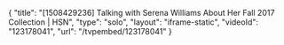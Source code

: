 {
    "title": "[1508429236] Talking with Serena Williams About Her Fall 2017 Collection | HSN",
    "type": "solo",
    "layout": "iframe-static",
    "videoId": "123178041",
    "url": "\/tvpembed\/123178041"
}